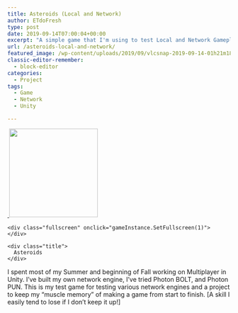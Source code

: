 ```yaml
---
title: Asteroids (Local and Network)
author: ETdoFresh
type: post
date: 2019-09-14T07:00:04+00:00
excerpt: "A simple game that I'm using to test Local and Network Gameplay. [Network Version Unavailable]"
url: /asteroids-local-and-network/
featured_image: /wp-content/uploads/2019/09/vlcsnap-2019-09-14-01h21m18s933.png
classic-editor-remember:
  - block-editor
categories:
  - Project
tags:
  - Game
  - Network
  - Unity

---
```

<div id="gameContainer">
  <a href="javascript:RunGame();"><img class="thumbnail" src="https://www.etdofresh.com/wp-content/uploads/2019/09/vlcsnap-2019-09-14-01h21m18s933-1024x576.png" alt="" class="wp-image-1850" srcset="http://localhost/wp-content/uploads/2019/09/vlcsnap-2019-09-14-01h21m18s933-1024x576.png 1024w, http://localhost/wp-content/uploads/2019/09/vlcsnap-2019-09-14-01h21m18s933-300x169.png 300w, http://localhost/wp-content/uploads/2019/09/vlcsnap-2019-09-14-01h21m18s933-768x432.png 768w, http://localhost/wp-content/uploads/2019/09/vlcsnap-2019-09-14-01h21m18s933-1080x608.png 1080w, http://localhost/wp-content/uploads/2019/09/vlcsnap-2019-09-14-01h21m18s933.png 1920w" sizes="(max-width: 1024px) 100vw, 1024px" /></a><a href="javascript:RunGame();" class="playWrapper"> <span class="playBtn"><img src="https://www.etdofresh.com/wp-content/uploads/2019/09/movie-player-play-button.png" width="200" height="200" alt="" /></span> </a>
</div>

<div class="webgl-content">
  <div id="UnityFooter" class="footer">
    <div class="webgl-logo">
    </div>
    
    <div class="fullscreen" onclick="gameInstance.SetFullscreen(1)">
    </div>
    
    <div class="title">
      Asteroids
    </div>
  </div>
</div>

I spent most of my Summer and beginning of Fall working on Multiplayer in Unity. I&#8217;ve built my own network engine, I&#8217;ve tried Photon BOLT, and Photon PUN. This is my test game for testing various network engines and a project to keep my &#8220;muscle memory&#8221; of making a game from start to finish. [A skill I easily tend to lose if I don&#8217;t keep it up!]